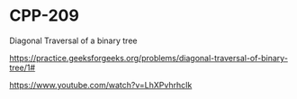 # CPP-209
Diagonal Traversal of a binary tree







https://practice.geeksforgeeks.org/problems/diagonal-traversal-of-binary-tree/1#




https://www.youtube.com/watch?v=LhXPvhrhcIk
